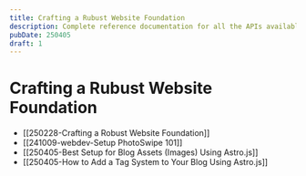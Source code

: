 ```yaml
---
title: Crafting a Rubust Website Foundation
description: Complete reference documentation for all the APIs available in our platform.
pubDate: 250405
draft: 1
---
```


# Crafting a Rubust Website Foundation

- [[250228-Crafting a Robust Website Foundation]]
- [[241009-webdev-Setup PhotoSwipe 101]]
- [[250405-Best Setup for Blog Assets (Images) Using Astro.js]]
- [[250405-How to Add a Tag System to Your Blog Using Astro.js]]